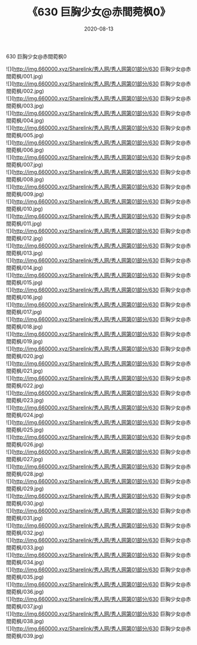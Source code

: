 ﻿---
layout: post
title:  《630 巨胸少女@赤間菀枫0》
date:   2020-08-13
img: http://img.660000.xyz/Sharelink/秀人网/秀人网第01部分/630 巨胸少女@赤間菀枫0/000.jpg
categories: [美女, 清纯, 唯美]
---

630 巨胸少女@赤間菀枫0

  ![](http://img.660000.xyz/Sharelink/秀人网/秀人网第01部分/630 巨胸少女@赤間菀枫/001.jpg) <br> ![](http://img.660000.xyz/Sharelink/秀人网/秀人网第01部分/630 巨胸少女@赤間菀枫/002.jpg) <br> ![](http://img.660000.xyz/Sharelink/秀人网/秀人网第01部分/630 巨胸少女@赤間菀枫/003.jpg) <br> ![](http://img.660000.xyz/Sharelink/秀人网/秀人网第01部分/630 巨胸少女@赤間菀枫/004.jpg) <br> ![](http://img.660000.xyz/Sharelink/秀人网/秀人网第01部分/630 巨胸少女@赤間菀枫/005.jpg) <br> ![](http://img.660000.xyz/Sharelink/秀人网/秀人网第01部分/630 巨胸少女@赤間菀枫/006.jpg) <br> ![](http://img.660000.xyz/Sharelink/秀人网/秀人网第01部分/630 巨胸少女@赤間菀枫/007.jpg) <br> ![](http://img.660000.xyz/Sharelink/秀人网/秀人网第01部分/630 巨胸少女@赤間菀枫/008.jpg) <br> ![](http://img.660000.xyz/Sharelink/秀人网/秀人网第01部分/630 巨胸少女@赤間菀枫/009.jpg) <br> ![](http://img.660000.xyz/Sharelink/秀人网/秀人网第01部分/630 巨胸少女@赤間菀枫/010.jpg) <br> ![](http://img.660000.xyz/Sharelink/秀人网/秀人网第01部分/630 巨胸少女@赤間菀枫/011.jpg) <br> ![](http://img.660000.xyz/Sharelink/秀人网/秀人网第01部分/630 巨胸少女@赤間菀枫/012.jpg) <br> ![](http://img.660000.xyz/Sharelink/秀人网/秀人网第01部分/630 巨胸少女@赤間菀枫/013.jpg) <br> ![](http://img.660000.xyz/Sharelink/秀人网/秀人网第01部分/630 巨胸少女@赤間菀枫/014.jpg) <br> ![](http://img.660000.xyz/Sharelink/秀人网/秀人网第01部分/630 巨胸少女@赤間菀枫/015.jpg) <br> ![](http://img.660000.xyz/Sharelink/秀人网/秀人网第01部分/630 巨胸少女@赤間菀枫/016.jpg) <br> ![](http://img.660000.xyz/Sharelink/秀人网/秀人网第01部分/630 巨胸少女@赤間菀枫/017.jpg) <br> ![](http://img.660000.xyz/Sharelink/秀人网/秀人网第01部分/630 巨胸少女@赤間菀枫/018.jpg) <br> ![](http://img.660000.xyz/Sharelink/秀人网/秀人网第01部分/630 巨胸少女@赤間菀枫/019.jpg) <br> ![](http://img.660000.xyz/Sharelink/秀人网/秀人网第01部分/630 巨胸少女@赤間菀枫/020.jpg) <br> ![](http://img.660000.xyz/Sharelink/秀人网/秀人网第01部分/630 巨胸少女@赤間菀枫/021.jpg) <br> ![](http://img.660000.xyz/Sharelink/秀人网/秀人网第01部分/630 巨胸少女@赤間菀枫/022.jpg) <br> ![](http://img.660000.xyz/Sharelink/秀人网/秀人网第01部分/630 巨胸少女@赤間菀枫/023.jpg) <br> ![](http://img.660000.xyz/Sharelink/秀人网/秀人网第01部分/630 巨胸少女@赤間菀枫/024.jpg) <br> ![](http://img.660000.xyz/Sharelink/秀人网/秀人网第01部分/630 巨胸少女@赤間菀枫/025.jpg) <br> ![](http://img.660000.xyz/Sharelink/秀人网/秀人网第01部分/630 巨胸少女@赤間菀枫/026.jpg) <br> ![](http://img.660000.xyz/Sharelink/秀人网/秀人网第01部分/630 巨胸少女@赤間菀枫/027.jpg) <br> ![](http://img.660000.xyz/Sharelink/秀人网/秀人网第01部分/630 巨胸少女@赤間菀枫/028.jpg) <br> ![](http://img.660000.xyz/Sharelink/秀人网/秀人网第01部分/630 巨胸少女@赤間菀枫/029.jpg) <br> ![](http://img.660000.xyz/Sharelink/秀人网/秀人网第01部分/630 巨胸少女@赤間菀枫/030.jpg) <br> ![](http://img.660000.xyz/Sharelink/秀人网/秀人网第01部分/630 巨胸少女@赤間菀枫/031.jpg) <br> ![](http://img.660000.xyz/Sharelink/秀人网/秀人网第01部分/630 巨胸少女@赤間菀枫/032.jpg) <br> ![](http://img.660000.xyz/Sharelink/秀人网/秀人网第01部分/630 巨胸少女@赤間菀枫/033.jpg) <br> ![](http://img.660000.xyz/Sharelink/秀人网/秀人网第01部分/630 巨胸少女@赤間菀枫/034.jpg) <br> ![](http://img.660000.xyz/Sharelink/秀人网/秀人网第01部分/630 巨胸少女@赤間菀枫/035.jpg) <br> ![](http://img.660000.xyz/Sharelink/秀人网/秀人网第01部分/630 巨胸少女@赤間菀枫/036.jpg) <br> ![](http://img.660000.xyz/Sharelink/秀人网/秀人网第01部分/630 巨胸少女@赤間菀枫/037.jpg) <br> ![](http://img.660000.xyz/Sharelink/秀人网/秀人网第01部分/630 巨胸少女@赤間菀枫/038.jpg) <br> ![](http://img.660000.xyz/Sharelink/秀人网/秀人网第01部分/630 巨胸少女@赤間菀枫/039.jpg) <br>